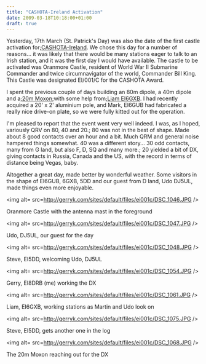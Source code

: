 ```yaml
---
title: "CASHOTA-Ireland Activation"
date: 2009-03-18T10:18:00+01:00
draft: true
---
```


Yesterday, 17th March (St. Patrick's Day) was also the date of the first castle activation for;<a href=http://cashota-ireland.org/>CASHOTA-Ireland</a>. We chose this day for a number of reasons... it was likely that there would be many stations eager to talk to an Irish station, and it was the first day I would have available.
The castle to be activated was Oranmore Castle, resident of World War II Submarine Commander and twice circumnavigator of the world, Commander Bill King. This Castle was designated EI/001/C for the CASHOTA Award.

I spent the previous couple of days building an 80m dipole, a 40m dipole and a;<a href=http://gerryk.com/node/15>20m Moxon</a>;with some help from;<a href=http://www.liammartin.com/>Liam EI6GXB</a>.
I had recently acquired a 20' x 2' aluminium pole, and Mark, EI6GUB had fabricated a really nice drive-on plate, so we were fully kitted out for the operation.

I'm pleased to report that the event went very well indeed. I was, as I hoped, variously QRV on 80, 40 and 20.;
80 was not in the best of shape. Made about 8 good contacts over an hour and a bit. Much QRM and general noise hampered things somewhat.
40 was a different story... 30 odd contacts, many from G land, but also F, D, SQ and many more.;
20 yielded a bit of DX, giving contacts in Russia, Canada and the US, with the record in terms of distance being Vegas, baby.

Altogether a great day, made better by wonderful weather. Some visitors in the shape of EI6GUB, 6GXB, 5DD and our guest from D land, Udo DJ5UL, made things even more enjoyable.

<img alt= src=http://gerryk.com/sites/default/files/ei001c/DSC_1046.JPG />

Oranmore Castle with the antenna mast in the foreground

<img alt= src=http://gerryk.com/sites/default/files/ei001c/DSC_1047.JPG />

Udo, DJ5UL, our guest for the day

<img alt= src=http://gerryk.com/sites/default/files/ei001c/DSC_1048.JPG />

Steve, EI5DD, welcoming Udo, DJ5UL

<img alt= src=http://gerryk.com/sites/default/files/ei001c/DSC_1054.JPG />

Gerry, EI8DRB (me) working the DX

<img alt= src=http://gerryk.com/sites/default/files/ei001c/DSC_1061.JPG />

Liam, EI6GXB, working stations as Martin and Udo look on

<img alt= src=http://gerryk.com/sites/default/files/ei001c/DSC_1075.JPG />

Steve, EI5DD, gets another one in the log

<img alt= src=http://gerryk.com/sites/default/files/ei001c/DSC_1068.JPG />

The 20m Moxon reaching out for the DX
